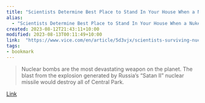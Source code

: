 ```yaml
---
title: "Scientists Determine Best Place to Stand In Your House When a Nuke Hits"
alias:
  - "Scientists Determine Best Place to Stand In Your House When a Nuke Hits"
created: 2023-08-12T21:43:11+10:00
modified: 2023-08-13T00:11:49+10:00
link:  "https://www.vice.com/en/article/5d3vjx/scientists-surviving-nuclear-explosion-in-house"
tags:
- bookmark
---
```


> Nuclear bombs are the most devastating weapon on the planet. The blast from the explosion generated by Russia’s “Satan II” nuclear missile would destroy all of Central Park.

[Link](https://www.vice.com/en/article/5d3vjx/scientists-surviving-nuclear-explosion-in-house)